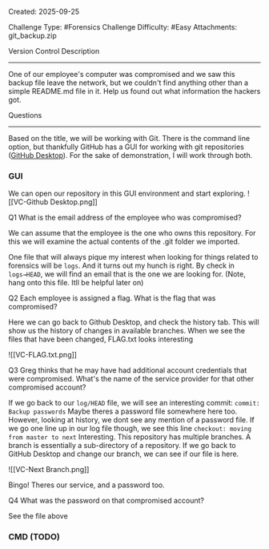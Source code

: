 Created: 2025-09-25

Challenge Type: #Forensics
Challenge Difficulty: #Easy
Attachments: git_backup.zip

Version Control
Description
***
One of our employee's computer was compromised and we saw this backup file leave the network, but we couldn't find anything other than a simple README.md file in it. Help us found out what information the hackers got.

Questions
***
Based on the title, we will be working with Git. There is the command line option, but thankfully GitHub has a GUI for working with git repositories ([GitHub Desktop](https://desktop.github.com/download/)). For the sake of demonstration, I will work through both.
### GUI
We can open our repository in this GUI environment and start exploring.
![[VC-Github Desktop.png]]

Q1
What is the email address of the employee who was compromised?

We can assume that the employee is the one who owns this repository. For this we will examine the actual contents of the .git folder we imported. 

One file that will always pique my interest when looking for things related to forensics will be `logs`. And it turns out my hunch is right. By check in `logs→HEAD`, we will find an email that is the one we are looking for.
(Note, hang onto this file. Itll be helpful later on)

Q2
Each employee is assigned a flag. What is the flag that was compromised?

Here we can go back to Github Desktop, and check the history tab. This will show us the history of changes in available branches. When we see the files that have been changed, FLAG.txt looks interesting

![[VC-FLAG.txt.png]]

Q3
Greg thinks that he may have had additional account credentials that were compromised. What's the name of the service provider for that other compromised account?

If we go back to our `log/HEAD` file, we will see an interesting commit:
`commit: Backup passwords`
Maybe theres a password file somewhere here too. However, looking at history, we dont see any mention of a password file. If we go one line up in our log file though, we see this line
`checkout: moving from master to next`
Interesting. This repository has multiple branches. A branch is essentially a sub-directory of a repository. If we go back to GitHub Desktop and change our branch, we can see if our file is here.

![[VC-Next Branch.png]]

Bingo! Theres our service, and a password too.

Q4
What was the password on that compromised account?

See the file above

### CMD (TODO)